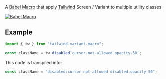 A [Babel Macro](https://github.com/kentcdodds/babel-plugin-macros) that apply [Tailwind](https://tailwindcss.com/) Screen / Variant to multiple utility classes

[![Babel Macro](https://img.shields.io/badge/babel--macro-%F0%9F%8E%A3-f5da55.svg?style=flat-square)](https://github.com/kentcdodds/babel-plugin-macros)

## Example

```javascript
import { tw } from "tailwind-variant.macro";

const className = tw.disabled`cursor-not-allowed opacity-50`;
```

This code is transpiled into:

```javascript
const className = "disabled:cursor-not-allowed disabled:opacity-50";
```
